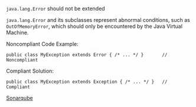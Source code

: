 `java.lang.Error` should not be extended

`java.lang.Error` and its subclasses represent abnormal conditions, such as `OutOfMemoryError`, which should only be encountered by the Java Virtual Machine.

Noncompliant Code Example:

    public class MyException extends Error { /* ... */ }       // Noncompliant

Compliant Solution:

    public class MyException extends Exception { /* ... */ }   // Compliant

[Sonarqube](https://rules.sonarsource.com/java/RSPEC-1194)
